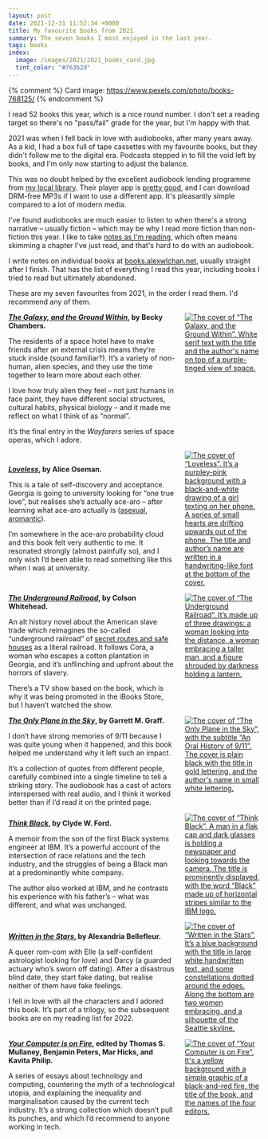 ```yaml
---
layout: post
date: 2021-12-31 11:52:34 +0000
title: My favourite books from 2021
summary: The seven books I most enjoyed in the last year.
tags: books
index:
  image: /images/2021/2021_books_card.jpg
  tint_color: "#763b2d"
---
```


{% comment %}
Card image: https://www.pexels.com/photo/books-768125/
{% endcomment %}

I read 52 books this year, which is a nice round number.
I don't set a reading target so there's no "pass/fail" grade for the year, but I'm happy with that.

2021 was when I fell back in love with audiobooks, after many years away.
As a kid, I had a box full of tape cassettes with my favourite books, but they didn't follow me to the digital era.
Podcasts stepped in to fill the void left by books, and I'm only now starting to adjust the balance.

This was no doubt helped by the excellent audiobook lending programme from [my local library][herts].
Their player app is [pretty good][app], and I can download DRM-free MP3s if I want to use a different app.
It's pleasantly simple compared to a lot of modern media.

I've found audiobooks are much easier to listen to when there's a strong narrative – usually fiction – which may be why I read more fiction than non-fiction this year.
I like to take [notes as I'm reading][notes], which often means skimming a chapter I've just read, and that's hard to do with an audiobook.

I write notes on individual books at [books.alexwlchan.net][books], usually straight after I finish.
That has the list of everything I read this year, including books I tried to read but ultimately abandoned.

These are my seven favourites from 2021, in the order I read them.
I'd recommend any of them.

<style>
  .book_review {
    display: grid;
  }

  .book_review .review_text {
    grid-column: 1 / 2;
    grid-row: 1 / 1;
    margin-top:    auto;
    margin-bottom: auto;
  }

  .book_review .review_text p:first-child {
    margin-top: 0;
  }

  .book_review .review_text p:last-child {
    margin-bottom: 0;
  }

  .book_review .book_cover {
    grid-column: 2 / 2;
    grid-row: 1 / 1;
    max-width: 150px;
    margin-left: 20px;
  }

  @media screen and (max-width: 500px) {
    .book_review .review_text {
      grid-column: 1 / 1;
      grid-row: 2 / 2;
    }

    .book_review .book_cover {
      grid-column: 1 / 1;
      grid-row: 1 / 2;
      margin-bottom: 1em;
      margin-left:  auto;
      margin-right: auto;
    }
  }

  .book_review {
    margin-top:   1em;
    margin-bottom: 1em;
  }

  .book_review:last-child {
    margin-bottom: 0;
  }
</style>

<div class="book_review" id="becky_chambers">
  <div class="review_text">
    <p>
      <strong><a href="https://www.otherscribbles.com/the-galaxy-and-the-ground-within"><em>The Galaxy, and the Ground Within</em></a>, by Becky Chambers.</strong>
    </p>
    <p>
      The residents of a space hotel have to make friends after an external crisis means they&rsquo;re stuck inside (sound familiar?).
      It&rsquo;s a variety of non-human, alien species, and they use the time together to learn more about each other.
    </p>
    <p>
      I love how truly alien they feel &ndash; not just humans in face paint, they have different social structures, cultural habits, physical biology &ndash; and it made me reflect on what I think of as &ldquo;normal&rdquo;.
    </p>
    <p>
      It&rsquo;s the final entry in the <em>Wayfarers</em> series of space operas, which I adore.
    </p>
  </div>
  <div class="book_cover">
    <a href="https://www.otherscribbles.com/the-galaxy-and-the-ground-within">
      <img src="/images/2021/the-galaxy-and-the-ground-within.jpg" alt="The cover of “The Galaxy, and the Ground Within”. White serif text with the title and the author's name on top of a purple-tinged view of space.">
    </a>
  </div>
</div>

<div class="book_review" id="alice_oseman">
  <div class="review_text">
    <p>
      <strong><a href="https://www.aliceoseman.com/loveless"><em>Loveless</em></a>, by Alice Oseman.</strong>
    </p>
    <p>
      This is a tale of self-discovery and acceptance.
      Georgia is going to university looking for &ldquo;one true love&rdquo;, but realises she&rsquo;s actually ace-aro &ndash; after learning what ace-aro actually is (<a href="https://en.wikipedia.org/wiki/Asexuality">asexual</a>, <a href="https://en.wikipedia.org/wiki/Romantic_orientation#Aromanticism">aromantic</a>).
    </p>
    <p>
      I&rsquo;m somewhere in the ace-aro probability cloud and this book felt very authentic to me.
      It resonated strongly (almost painfully so), and I only wish I&rsquo;d been able to read something like this when I was at university.
    </p>
  </div>
  <div class="book_cover">
    <a href="https://www.aliceoseman.com/loveless">
      <img src="/images/2021/loveless.jpg" alt="The cover of “Loveless”. It’s a purpley-pink background with a black-and-white drawing of a girl texting on her phone. A series of small hearts are drifting upwards out of the phone. The title and author’s name are written in a handwriting-like font at the bottom of the cover.">
    </a>
  </div>
</div>

<div class="book_review" id="colson_whitehead">
  <div class="review_text">
    <p>
      <strong><a href="https://www.penguinrandomhouse.com/books/232365/the-underground-railroad-by-colson-whitehead/"><em>The Underground Railroad</em></a>, by Colson Whitehead.</strong>
    </p>
    <p>
      An alt history novel about the American slave trade which reimagines the so-called &ldquo;underground railroad&rdquo; of <a href="https://en.wikipedia.org/wiki/Underground_Railroad">secret routes and safe houses</a> as a literal railroad.
      It follows Cora, a woman who escapes a cotton plantation in Georgia, and it&rsquo;s unflinching and upfront about the horrors of slavery.
    </p>
    <p>
      There&rsquo;s a TV show based on the book, which is why it was being promoted in the iBooks Store, but I haven&rsquo;t watched the show.
    </p>
  </div>
  <div class="book_cover">
    <a href="https://www.penguinrandomhouse.com/books/232365/the-underground-railroad-by-colson-whitehead/">
      <img src="/images/2021/the-underground-railroad.jpg" alt="The cover of “The Underground Railroad”. It’s made up of three drawings: a woman looking into the distance, a woman embracing a taller man, and a figure shrouded by darkness holding a lantern.">
    </a>
  </div>
</div>

<div class="book_review" id="garrett_graff">
  <div class="review_text">
    <p>
      <strong><a href="https://www.garrettgraff.com/books/the-only-plane-in-the-sky/"><em>The Only Plane in the Sky</em></a>, by Garrett M. Graff.</strong>
    </p>
    <p>
      I don&rsquo;t have strong memories of 9/11 because I was quite young when it happened, and this book helped me understand why it left such an impact.
    </p>
    <p>
      It&rsquo;s a collection of quotes from different people, carefully combined into a single timeline to tell a striking story.
      The audiobook has a cast of actors interspersed with real audio, and I think it worked better than if I&rsquo;d read it on the printed page.
    </p>
  </div>
  <div class="book_cover">
    <a href="https://www.garrettgraff.com/books/the-only-plane-in-the-sky/">
      <img src="/images/2021/the-only-plane-in-the-sky.jpg" alt="The cover of “The Only Plane in the Sky”, with the subtitle “An Oral History of 9/11”. The cover is plain black with the title in gold lettering, and the author's name in small white lettering.">
    </a>
  </div>
</div>

<div class="book_review" id="clyde_w_ford">
  <div class="review_text">
    <p>
      <strong><a href="http://www.clydeford.com/more.html"><em>Think Black</em></a>, by Clyde W. Ford.</strong>
    </p>
    <p>
      A memoir from the son of the first Black systems engineer at IBM.
      It&rsquo;s a powerful account of the intersection of race relations and the tech industry, and the struggles of being a Black man at a predominantly white company.
    </p>
    <p>
      The author also worked at IBM, and he contrasts his experience with his father&rsquo;s &ndash; what was different, and what was unchanged.
    </p>
  </div>
  <div class="book_cover">
    <a href="http://www.clydeford.com/more.html">
      <img src="/images/2021/think-black.jpg" alt="The cover of “Think Black”. A man in  a flak cap and dark glasses is holding a newspaper and looking towards the camera. The title is prominently displayed, with the word “Black” made up of horizontal stripes similar to the IBM logo.">
    </a>
  </div>
</div>

<div class="book_review" id="alexandria_bellefleur">
  <div class="review_text">
    <p>
      <strong><a href="https://www.alexandriabellefleur.com/written-in-the-stars"><em>Written in the Stars</em></a>, by Alexandria Bellefleur.</strong>
    </p>
    <p>
      A queer rom-com with Elle (a self-confident astrologist looking for love) and Darcy (a guarded actuary who&rsquo;s sworn off dating).
      After a disastrous blind date, they start fake dating, but realise neither of them have fake feelings.
    </p>
    <p>
      I fell in love with all the characters and I adored this book.
      It&rsquo;s part of a trilogy, so the subsequent books are on my reading list for 2022.
    </p>
  </div>
  <div class="book_cover">
    <a href="https://www.alexandriabellefleur.com/written-in-the-stars">
      <img src="/images/2021/written-in-the-stars.jpg" alt="The cover of “Written in the Stars”. It’s a blue background with the title in large white handwritten text, and some constellations dotted around the edges. Along the bottom are two women embracing, and a silhouette of the Seattle skyline.">
    </a>
  </div>
</div>

<div class="book_review" id="computer_fire">
  <div class="review_text">
    <p>
      <strong><a href="https://mitpress.mit.edu/books/your-computer-fire"><em>Your Computer is on Fire</em></a>, edited by Thomas S. Mullaney, Benjamin Peters, Mar Hicks, and Kavita Philip.</strong>
    </p>
    <p>
      A series of essays about technology and computing, countering the myth of a technological utopia, and explaining the inequality and marginalisation caused by the current tech industry.
      It&rsquo;s a strong collection which doesn&rsquo;t pull its punches, and which I&rsquo;d recommend to anyone working in tech.
    </p>
  </div>
  <div class="book_cover">
    <a href="https://mitpress.mit.edu/books/your-computer-fire">
      <img src="/images/2021/your-computer-is-on-fire.jpg" alt="The cover of “Your Computer is on Fire”. It's a yellow background with a simple graphic of a black-and-red fire, the title of the book, and the names of the four editors.">
    </a>
  </div>
</div>

[herts]: https://www.hertfordshire.gov.uk/services/libraries-and-archives/books-and-reading/ebooks-and-audiobooks/ebooks-and-audiobooks.aspx
[app]: https://twitter.com/alexwlchan/status/1418827399702224896
[books]: https://books.alexwlchan.net/reviews/#books_by_year_2021
[notes]: /2020/11/how-i-read-non-fiction-books/
